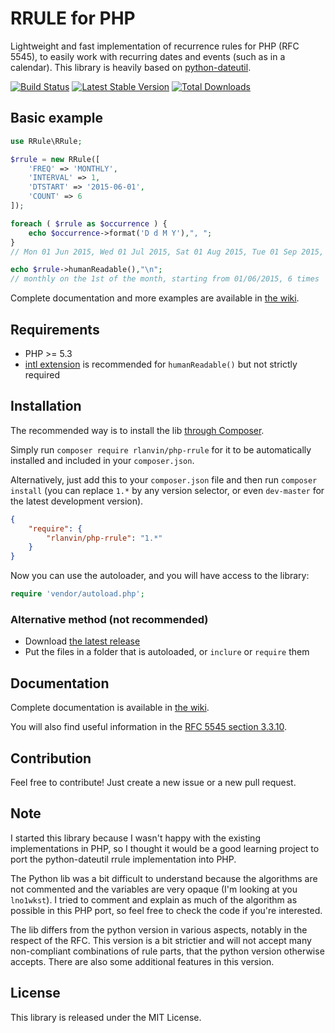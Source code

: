 # RRULE for PHP

Lightweight and fast implementation of recurrence rules for PHP (RFC 5545), to easily work with recurring dates and events (such as in a calendar).
This library is heavily based on [python-dateutil](https://labix.org/python-dateutil).

[![Build Status](https://travis-ci.org/rlanvin/php-rrule.svg?branch=master)](https://travis-ci.org/rlanvin/php-rrule)
[![Latest Stable Version](https://poser.pugx.org/rlanvin/php-rrule/v/stable)](https://packagist.org/packages/rlanvin/php-rrule)
[![Total Downloads](https://poser.pugx.org/rlanvin/php-rrule/downloads)](https://packagist.org/packages/rlanvin/php-rrule)

## Basic example

```php
use RRule\RRule;

$rrule = new RRule([
	'FREQ' => 'MONTHLY',
	'INTERVAL' => 1,
	'DTSTART' => '2015-06-01',
	'COUNT' => 6
]);

foreach ( $rrule as $occurrence ) {
	echo $occurrence->format('D d M Y'),", ";
}
// Mon 01 Jun 2015, Wed 01 Jul 2015, Sat 01 Aug 2015, Tue 01 Sep 2015, Thu 01 Oct 2015, Sun 01 Nov 2015

echo $rrule->humanReadable(),"\n";
// monthly on the 1st of the month, starting from 01/06/2015, 6 times
```

Complete documentation and more examples are available in [the wiki](https://github.com/rlanvin/php-rrule/wiki).

## Requirements

- PHP >= 5.3
- [intl extension](http://php.net/manual/en/book.intl.php) is recommended for `humanReadable()` but not strictly required

## Installation

The recommended way is to install the lib [through Composer](http://getcomposer.org/).

Simply run `composer require rlanvin/php-rrule` for it to be automatically installed and included in your `composer.json`.

Alternatively, just add this to your `composer.json` file and then run `composer install` (you can replace `1.*` by any version selector, or even `dev-master` for the latest development version).

```JSON
{
    "require": {
        "rlanvin/php-rrule": "1.*"
    }
}
```

Now you can use the autoloader, and you will have access to the library:

```php
require 'vendor/autoload.php';
```

### Alternative method (not recommended)

- Download [the latest release](https://github.com/rlanvin/php-rrule/releases/latest)
- Put the files in a folder that is autoloaded, or `inclure` or `require` them

## Documentation

Complete documentation is available in [the wiki](https://github.com/rlanvin/php-rrule/wiki).

You will also find useful information in the [RFC 5545 section 3.3.10](https://tools.ietf.org/html/rfc5545#section-3.3.10).

## Contribution

Feel free to contribute! Just create a new issue or a new pull request.

## Note

I started this library because I wasn't happy with the existing implementations
in PHP, so I thought it would be a good learning project to port the
python-dateutil rrule implementation into PHP.

The Python lib was a bit difficult to understand because the algorithms 
are not commented and the variables are very opaque (I'm looking at
you `lno1wkst`). I tried to comment and explain as much of the algorithm as possible
in this PHP port, so feel free to check the code if you're interested.

The lib differs from the python version in various aspects, notably in the 
respect of the RFC. This version is a bit strictier and will not accept many
non-compliant combinations of rule parts, that the python version otherwise accepts.
There are also some additional features in this version.

## License

This library is released under the MIT License.
